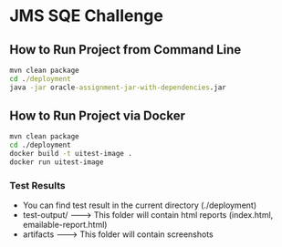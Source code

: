 # JMS SQE Challenge

## How to Run Project from Command Line
```cmd
mvn clean package
cd ./deployment
java -jar oracle-assignment-jar-with-dependencies.jar
```


## How to Run Project via Docker
```bash
mvn clean package
cd ./deployment
docker build -t uitest-image .
docker run uitest-image
```
### Test Results
 - You can find test result in the current directory (./deployment)
  - test-output/ ---> This folder will contain html reports (index.html, emailable-report.html)
  - artifacts    ---> This folder will contain screenshots
